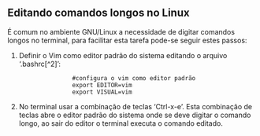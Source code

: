 Editando comandos longos no Linux
---------------------------------

É comum no ambiente GNU/Linux a necessidade de digitar comandos longos
no terminal, para facilitar esta tarefa pode-se seguir estes passos:

1.  Definir o Vim como editor padrão do sistema editando o arquivo
    ‘.bashrc[^2]’:

                       #configura o vim como editor padrão
                       export EDITOR=vim
                       export VISUAL=vim
                    

2.  No terminal usar a combinação de teclas ‘Ctrl-x-e’.
    Esta combinação de teclas abre o editor padrão do sistema onde se
    deve digitar o comando longo, ao sair do editor o terminal executa o
    comando editado.
